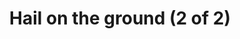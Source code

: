 ---
title: "Hail on the ground (2 of 2)"
near:
  - Hail on the ground (1 of 2)
  - Pathway after the storm
picture: "/assets/camera-roll/2008/05/2008-05-31-hail-on-the-ground-2/recon-4-031.jpg"
thumbnail: "/assets/camera-roll/2008/05/2008-05-31-hail-on-the-ground-2/recon-4-031-thumbnail.jpg"
tags:
  - Recon 4
  - photograph
  - hail
  - looking down
---